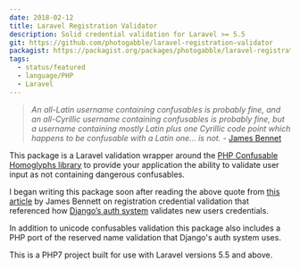 ```yaml
---
date: 2018-02-12
title: Laravel Registration Validator
description: Solid credential validation for Laravel >= 5.5
git: https://github.com/photogabble/laravel-registration-validator
packagist: https://packagist.org/packages/photogabble/laravel-registration-validator
tags:
  - status/featured
  - language/PHP
  - Laravel
---
```


> _An all-Latin username containing confusables is probably fine, and an all-Cyrillic username containing confusables is probably fine, but a username containing mostly Latin plus one Cyrillic code point which happens to be confusable with a Latin one… is not._ - [James Bennet](https://www.b-list.org/weblog/2018/feb/11/usernames/)

This package is a Laravel validation wrapper around the [PHP Confusable Homoglyphs library](https://github.com/photogabble/php-confusable-homoglyphs) to provide your application the ability to validate user input as not containing dangerous confusables.

I began writing this package soon after reading the above quote from [this article](https://www.b-list.org/weblog/2018/feb/11/usernames/) by James Bennett on registration credential validation that referenced how [Django’s auth system](https://github.com/ubernostrum/django-registration/blob/1d7d0f01a24b916977016c1d66823a5e4a33f2a0/registration/validators.py) validates new users credentials.

In addition to unicode confusables validation this package also includes a PHP port of the reserved name validation that Django's auth system uses.

This is a PHP7 project built for use with Laravel versions 5.5 and above.
